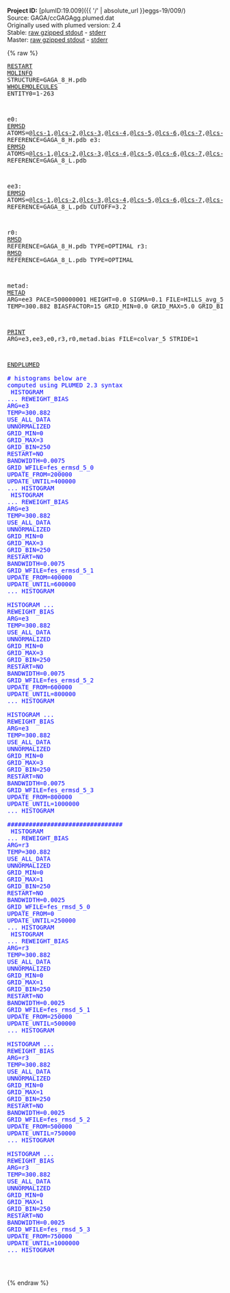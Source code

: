 **Project ID:** [plumID:19.009]({{ '/' | absolute_url }}eggs-19/009/)  
Source: GAGA/ccGAGAgg.plumed.dat  
Originally used with plumed version: 2.4  
Stable: [raw gzipped stdout](ccGAGAgg.plumed.dat.plumed.stdout.txt.gz) - [stderr](ccGAGAgg.plumed.dat.plumed.stderr)  
Master: [raw gzipped stdout](ccGAGAgg.plumed.dat.plumed_master.stdout.txt.gz) - [stderr](ccGAGAgg.plumed.dat.plumed_master.stderr)  

{% raw %}<pre>
<a href="https://plumed.github.io/doc-master/user-doc/html/_r_e_s_t_a_r_t.html">RESTART</a>
<a href="https://plumed.github.io/doc-master/user-doc/html/_m_o_l_i_n_f_o.html">MOLINFO</a> STRUCTURE=GAGA_8_H.pdb
<a href="https://plumed.github.io/doc-master/user-doc/html/_w_h_o_l_e_m_o_l_e_c_u_l_e_s.html">WHOLEMOLECULES</a> ENTITY0=1-263

e0: <a href="https://plumed.github.io/doc-master/user-doc/html/_e_r_m_s_d.html">ERMSD</a> ATOMS=@<a href="https://plumed.github.io/doc-master/user-doc/html/_m_o_l_i_n_f_o.html">lcs-1</a>,@<a href="https://plumed.github.io/doc-master/user-doc/html/_m_o_l_i_n_f_o.html">lcs-2</a>,@<a href="https://plumed.github.io/doc-master/user-doc/html/_m_o_l_i_n_f_o.html">lcs-3</a>,@<a href="https://plumed.github.io/doc-master/user-doc/html/_m_o_l_i_n_f_o.html">lcs-4</a>,@<a href="https://plumed.github.io/doc-master/user-doc/html/_m_o_l_i_n_f_o.html">lcs-5</a>,@<a href="https://plumed.github.io/doc-master/user-doc/html/_m_o_l_i_n_f_o.html">lcs-6</a>,@<a href="https://plumed.github.io/doc-master/user-doc/html/_m_o_l_i_n_f_o.html">lcs-7</a>,@<a href="https://plumed.github.io/doc-master/user-doc/html/_m_o_l_i_n_f_o.html">lcs-8</a> REFERENCE=GAGA_8_H.pdb
e3: <a href="https://plumed.github.io/doc-master/user-doc/html/_e_r_m_s_d.html">ERMSD</a> ATOMS=@<a href="https://plumed.github.io/doc-master/user-doc/html/_m_o_l_i_n_f_o.html">lcs-1</a>,@<a href="https://plumed.github.io/doc-master/user-doc/html/_m_o_l_i_n_f_o.html">lcs-2</a>,@<a href="https://plumed.github.io/doc-master/user-doc/html/_m_o_l_i_n_f_o.html">lcs-3</a>,@<a href="https://plumed.github.io/doc-master/user-doc/html/_m_o_l_i_n_f_o.html">lcs-4</a>,@<a href="https://plumed.github.io/doc-master/user-doc/html/_m_o_l_i_n_f_o.html">lcs-5</a>,@<a href="https://plumed.github.io/doc-master/user-doc/html/_m_o_l_i_n_f_o.html">lcs-6</a>,@<a href="https://plumed.github.io/doc-master/user-doc/html/_m_o_l_i_n_f_o.html">lcs-7</a>,@<a href="https://plumed.github.io/doc-master/user-doc/html/_m_o_l_i_n_f_o.html">lcs-8</a> REFERENCE=GAGA_8_L.pdb

ee3: <a href="https://plumed.github.io/doc-master/user-doc/html/_e_r_m_s_d.html">ERMSD</a> ATOMS=@<a href="https://plumed.github.io/doc-master/user-doc/html/_m_o_l_i_n_f_o.html">lcs-1</a>,@<a href="https://plumed.github.io/doc-master/user-doc/html/_m_o_l_i_n_f_o.html">lcs-2</a>,@<a href="https://plumed.github.io/doc-master/user-doc/html/_m_o_l_i_n_f_o.html">lcs-3</a>,@<a href="https://plumed.github.io/doc-master/user-doc/html/_m_o_l_i_n_f_o.html">lcs-4</a>,@<a href="https://plumed.github.io/doc-master/user-doc/html/_m_o_l_i_n_f_o.html">lcs-5</a>,@<a href="https://plumed.github.io/doc-master/user-doc/html/_m_o_l_i_n_f_o.html">lcs-6</a>,@<a href="https://plumed.github.io/doc-master/user-doc/html/_m_o_l_i_n_f_o.html">lcs-7</a>,@<a href="https://plumed.github.io/doc-master/user-doc/html/_m_o_l_i_n_f_o.html">lcs-8</a> REFERENCE=GAGA_8_L.pdb CUTOFF=3.2

r0: <a href="https://plumed.github.io/doc-master/user-doc/html/_r_m_s_d.html">RMSD</a> REFERENCE=GAGA_8_H.pdb TYPE=OPTIMAL
r3: <a href="https://plumed.github.io/doc-master/user-doc/html/_r_m_s_d.html">RMSD</a> REFERENCE=GAGA_8_L.pdb TYPE=OPTIMAL


metad: <a href="https://plumed.github.io/doc-master/user-doc/html/_m_e_t_a_d.html">METAD</a> ARG=ee3 PACE=500000001 HEIGHT=0.0 SIGMA=0.1 FILE=HILLS_avg_5 TEMP=300.882 BIASFACTOR=15 GRID_MIN=0.0 GRID_MAX=5.0 GRID_BIN=250

<a href="https://plumed.github.io/doc-master/user-doc/html/_p_r_i_n_t.html">PRINT</a> ARG=e3,ee3,e0,r3,r0,metad.bias FILE=colvar_5 STRIDE=1

<a href="https://plumed.github.io/doc-master/user-doc/html/_e_n_d_p_l_u_m_e_d.html">ENDPLUMED</a>
<span style="color:blue"></span>
<span style="color:blue"><span style="color:blue"># histograms below are computed using PLUMED 2.3 syntax</span></span>
<span style="color:blue"></span>
<span style="color:blue">HISTOGRAM ...</span>
<span style="color:blue">REWEIGHT_BIAS</span>
<span style="color:blue">ARG=e3</span>
<span style="color:blue">TEMP=300.882</span>
<span style="color:blue">USE_ALL_DATA</span>
<span style="color:blue">UNNORMALIZED</span>
<span style="color:blue">GRID_MIN=0</span>
<span style="color:blue">GRID_MAX=3</span>
<span style="color:blue">GRID_BIN=250</span>
<span style="color:blue">RESTART=NO</span>
<span style="color:blue">BANDWIDTH=0.0075</span>
<span style="color:blue">GRID_WFILE=fes_ermsd_5_0</span>
<span style="color:blue">UPDATE_FROM=200000</span>
<span style="color:blue">UPDATE_UNTIL=400000</span>
<span style="color:blue">... HISTOGRAM</span>
<span style="color:blue"></span>
<span style="color:blue">HISTOGRAM ...</span>
<span style="color:blue">REWEIGHT_BIAS</span>
<span style="color:blue">ARG=e3</span>
<span style="color:blue">TEMP=300.882</span>
<span style="color:blue">USE_ALL_DATA</span>
<span style="color:blue">UNNORMALIZED</span>
<span style="color:blue">GRID_MIN=0</span>
<span style="color:blue">GRID_MAX=3</span>
<span style="color:blue">GRID_BIN=250</span>
<span style="color:blue">RESTART=NO</span>
<span style="color:blue">BANDWIDTH=0.0075</span>
<span style="color:blue">GRID_WFILE=fes_ermsd_5_1</span>
<span style="color:blue">UPDATE_FROM=400000</span>
<span style="color:blue">UPDATE_UNTIL=600000</span>
<span style="color:blue">... HISTOGRAM</span>
<span style="color:blue"></span>
<span style="color:blue"></span>
<span style="color:blue">HISTOGRAM ...</span>
<span style="color:blue">REWEIGHT_BIAS</span>
<span style="color:blue">ARG=e3</span>
<span style="color:blue">TEMP=300.882</span>
<span style="color:blue">USE_ALL_DATA</span>
<span style="color:blue">UNNORMALIZED</span>
<span style="color:blue">GRID_MIN=0</span>
<span style="color:blue">GRID_MAX=3</span>
<span style="color:blue">GRID_BIN=250</span>
<span style="color:blue">RESTART=NO</span>
<span style="color:blue">BANDWIDTH=0.0075</span>
<span style="color:blue">GRID_WFILE=fes_ermsd_5_2</span>
<span style="color:blue">UPDATE_FROM=600000</span>
<span style="color:blue">UPDATE_UNTIL=800000</span>
<span style="color:blue">... HISTOGRAM</span>
<span style="color:blue"></span>
<span style="color:blue"></span>
<span style="color:blue">HISTOGRAM ...</span>
<span style="color:blue">REWEIGHT_BIAS</span>
<span style="color:blue">ARG=e3</span>
<span style="color:blue">TEMP=300.882</span>
<span style="color:blue">USE_ALL_DATA</span>
<span style="color:blue">UNNORMALIZED</span>
<span style="color:blue">GRID_MIN=0</span>
<span style="color:blue">GRID_MAX=3</span>
<span style="color:blue">GRID_BIN=250</span>
<span style="color:blue">RESTART=NO</span>
<span style="color:blue">BANDWIDTH=0.0075</span>
<span style="color:blue">GRID_WFILE=fes_ermsd_5_3</span>
<span style="color:blue">UPDATE_FROM=800000</span>
<span style="color:blue">UPDATE_UNTIL=1000000</span>
<span style="color:blue">... HISTOGRAM</span>
<span style="color:blue"></span>
<span style="color:blue"><span style="color:blue">################################</span></span>
<span style="color:blue"></span>
<span style="color:blue">HISTOGRAM ...</span>
<span style="color:blue">REWEIGHT_BIAS</span>
<span style="color:blue">ARG=r3</span>
<span style="color:blue">TEMP=300.882</span>
<span style="color:blue">USE_ALL_DATA</span>
<span style="color:blue">UNNORMALIZED</span>
<span style="color:blue">GRID_MIN=0</span>
<span style="color:blue">GRID_MAX=1</span>
<span style="color:blue">GRID_BIN=250</span>
<span style="color:blue">RESTART=NO</span>
<span style="color:blue">BANDWIDTH=0.0025</span>
<span style="color:blue">GRID_WFILE=fes_rmsd_5_0</span>
<span style="color:blue">UPDATE_FROM=0</span>
<span style="color:blue">UPDATE_UNTIL=250000</span>
<span style="color:blue">... HISTOGRAM</span>
<span style="color:blue"></span>
<span style="color:blue">HISTOGRAM ...</span>
<span style="color:blue">REWEIGHT_BIAS</span>
<span style="color:blue">ARG=r3</span>
<span style="color:blue">TEMP=300.882</span>
<span style="color:blue">USE_ALL_DATA</span>
<span style="color:blue">UNNORMALIZED</span>
<span style="color:blue">GRID_MIN=0</span>
<span style="color:blue">GRID_MAX=1</span>
<span style="color:blue">GRID_BIN=250</span>
<span style="color:blue">RESTART=NO</span>
<span style="color:blue">BANDWIDTH=0.0025</span>
<span style="color:blue">GRID_WFILE=fes_rmsd_5_1</span>
<span style="color:blue">UPDATE_FROM=250000</span>
<span style="color:blue">UPDATE_UNTIL=500000</span>
<span style="color:blue">... HISTOGRAM</span>
<span style="color:blue"></span>
<span style="color:blue"></span>
<span style="color:blue">HISTOGRAM ...</span>
<span style="color:blue">REWEIGHT_BIAS</span>
<span style="color:blue">ARG=r3</span>
<span style="color:blue">TEMP=300.882</span>
<span style="color:blue">USE_ALL_DATA</span>
<span style="color:blue">UNNORMALIZED</span>
<span style="color:blue">GRID_MIN=0</span>
<span style="color:blue">GRID_MAX=1</span>
<span style="color:blue">GRID_BIN=250</span>
<span style="color:blue">RESTART=NO</span>
<span style="color:blue">BANDWIDTH=0.0025</span>
<span style="color:blue">GRID_WFILE=fes_rmsd_5_2</span>
<span style="color:blue">UPDATE_FROM=500000</span>
<span style="color:blue">UPDATE_UNTIL=750000</span>
<span style="color:blue">... HISTOGRAM</span>
<span style="color:blue"></span>
<span style="color:blue"></span>
<span style="color:blue">HISTOGRAM ...</span>
<span style="color:blue">REWEIGHT_BIAS</span>
<span style="color:blue">ARG=r3</span>
<span style="color:blue">TEMP=300.882</span>
<span style="color:blue">USE_ALL_DATA</span>
<span style="color:blue">UNNORMALIZED</span>
<span style="color:blue">GRID_MIN=0</span>
<span style="color:blue">GRID_MAX=1</span>
<span style="color:blue">GRID_BIN=250</span>
<span style="color:blue">RESTART=NO</span>
<span style="color:blue">BANDWIDTH=0.0025</span>
<span style="color:blue">GRID_WFILE=fes_rmsd_5_3</span>
<span style="color:blue">UPDATE_FROM=750000</span>
<span style="color:blue">UPDATE_UNTIL=1000000</span>
<span style="color:blue">... HISTOGRAM</span>
<span style="color:blue"></span>
<span style="color:blue"></span>
<span style="color:blue"></span>
</pre>{% endraw %}
